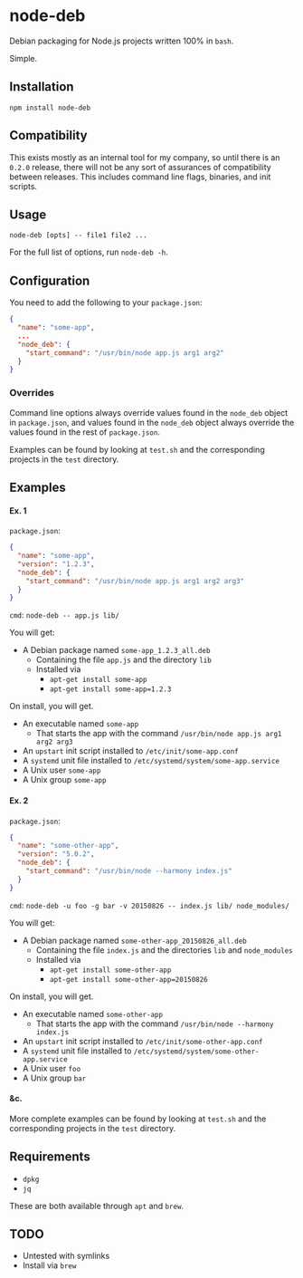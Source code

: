 # node-deb

Debian packaging for Node.js projects written 100% in `bash`.

Simple.

## Installation
`npm install node-deb`

## Compatibility

This exists mostly as an internal tool for my company, so until there is an `0.2.0` release, there will not be any sort of assurances of compatibility between releases. This includes command line flags, binaries, and init scripts.

## Usage

`node-deb [opts] -- file1 file2 ...`

For the full list of options, run `node-deb -h`.

## Configuration
You need to add the following to your `package.json`:

```json
{
  "name": "some-app",
  ...
  "node_deb": {
    "start_command": "/usr/bin/node app.js arg1 arg2"
  }
}
```

### Overrides
Command line options always override values found in the `node_deb` object in `package.json`, and values found in the `node_deb` object always override the values found in the rest of `package.json`.

Examples can be found by looking at `test.sh` and the corresponding projects in the `test` directory.

## Examples
#### Ex. 1
`package.json`:

```json
{
  "name": "some-app",
  "version": "1.2.3",
  "node_deb": {
    "start_command": "/usr/bin/node app.js arg1 arg2 arg3"
  }
}
```

`cmd`: `node-deb -- app.js lib/`

You will get:
- A Debian package named `some-app_1.2.3_all.deb`
  - Containing the file `app.js` and the directory `lib`
  - Installed via
    - `apt-get install some-app`
    - `apt-get install some-app=1.2.3`

On install, you will get.
- An executable named `some-app`
  - That starts the app with the command `/usr/bin/node app.js arg1 arg2 arg3`
- An `upstart` init script installed to `/etc/init/some-app.conf`
- A `systemd` unit file installed to `/etc/systemd/system/some-app.service`
- A Unix user `some-app`
- A Unix group `some-app`

#### Ex. 2
`package.json`:

```json
{
  "name": "some-other-app",
  "version": "5.0.2",
  "node_deb": {
    "start_command": "/usr/bin/node --harmony index.js"
  }
}
```

`cmd`: `node-deb -u foo -g bar -v 20150826 -- index.js lib/ node_modules/`

You will get:
- A Debian package named `some-other-app_20150826_all.deb`
  - Containing the file `index.js` and the directories `lib` and `node_modules`
  - Installed via
    - `apt-get install some-other-app`
    - `apt-get install some-other-app=20150826`

On install, you will get.
- An executable named `some-other-app`
  - That starts the app with the command `/usr/bin/node --harmony index.js`
- An `upstart` init script installed to `/etc/init/some-other-app.conf`
- A `systemd` unit file installed to `/etc/systemd/system/some-other-app.service`
- A Unix user `foo`
- A Unix group `bar`

#### &c.
More complete examples can be found by looking at `test.sh` and the corresponding projects in the `test` directory.

## Requirements
- `dpkg`
- `jq`

These are both available through `apt` and `brew`.

## TODO
- Untested with symlinks
- Install via `brew`
